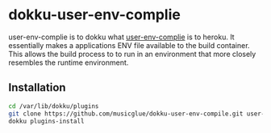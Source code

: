 dokku-user-env-complie
=====================
user-env-complie is to dokku what [user-env-complie](https://devcenter.heroku.com/articles/labs-user-env-compile) is to heroku. It essentially makes a applications ENV file available to the build container. This allows the build process to to run in an environment that more closely resembles the runtime environment.

## Installation

```sh
cd /var/lib/dokku/plugins
git clone https://github.com/musicglue/dokku-user-env-compile.git user-env-compile
dokku plugins-install
```